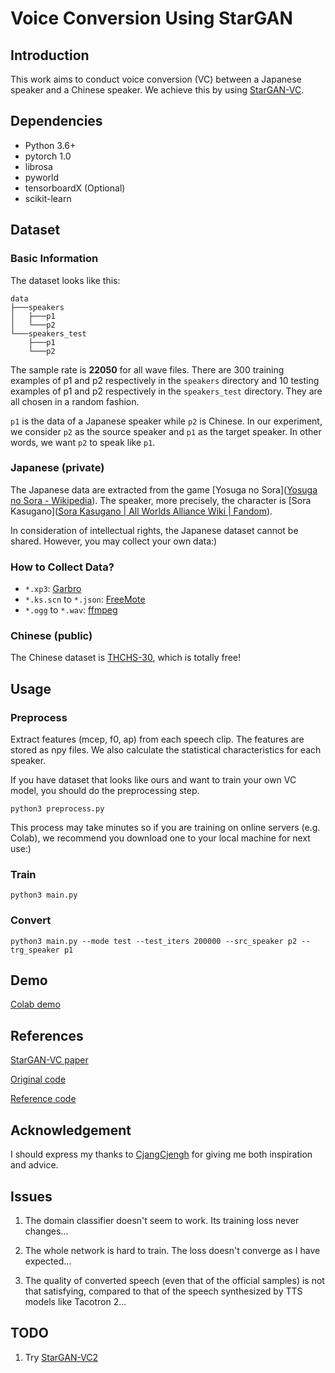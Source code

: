 # Voice Conversion Using StarGAN

## Introduction

This work aims to conduct voice conversion (VC) between a Japanese speaker and a Chinese speaker. We achieve this by using [StarGAN-VC](https://arxiv.org/abs/1806.02169).

## Dependencies

- Python 3.6+
- pytorch 1.0
- librosa
- pyworld
- tensorboardX (Optional)
- scikit-learn


## Dataset

### Basic Information

The dataset looks like this:

```
data
├───speakers
│   ├───p1
│   └───p2
└───speakers_test
    ├───p1
    └───p2
```

The sample rate is **22050** for all wave files. There are 300 training examples of p1 and p2 respectively in the `speakers` directory and 10 testing examples of p1 and p2 respectively in the `speakers_test` directory. They are all chosen in a random fashion.

`p1` is the data of a Japanese speaker while `p2`  is Chinese. In our experiment, we consider `p2` as the source speaker and `p1` as the target speaker. In other words, we want `p2` to speak like `p1`.



### Japanese (private)

The Japanese data are extracted from the game [Yosuga no Sora]([Yosuga no Sora - Wikipedia](https://en.wikipedia.org/wiki/Yosuga_no_Sora)). The speaker, more precisely, the character is [Sora Kasugano]([Sora Kasugano | All Worlds Alliance Wiki | Fandom](https://all-worlds-alliance.fandom.com/wiki/Sora_Kasugano)). 

In consideration of intellectual rights, the Japanese dataset cannot be shared. However, you may collect your own data:)

### How to Collect Data?

- `*.xp3`: [Garbro](https://github.com/morkt/GARbro)
- `*.ks.scn` to `*.json`: [FreeMote](https://github.com/UlyssesWu/FreeMote)  
- `*.ogg` to `*.wav`: [ffmpeg](https://ffmpeg.org/)


### Chinese (public)

The Chinese dataset is [THCHS-30](http://www.openslr.org/18/), which is totally free!  




## Usage

### Preprocess

Extract features (mcep, f0, ap) from each speech clip. The features are stored as npy files. We also calculate the statistical characteristics for each speaker.

If you have  dataset that looks like ours and want to train your own VC model, you should do the preprocessing step.

```
python3 preprocess.py
```

This process may take minutes so if you are training on online servers (e.g. Colab), we recommend you download one to your local machine for next use:)



### Train

```
python3 main.py
```



### Convert 

```
python3 main.py --mode test --test_iters 200000 --src_speaker p2 --trg_speaker p1
```



## Demo

[Colab demo](https://colab.research.google.com/drive/1R-Dc2AUAPFkcfkABUeejszfTeBgwdqZC?usp=sharing)



## References

[StarGAN-VC paper](https://arxiv.org/abs/1806.02169)

[Original code](https://github.com/hujinsen/pytorch-StarGAN-VC)

[Reference code](https://github.com/wubinary/DLHLP2020-SPRING)


## Acknowledgement

I should express my thanks to [CjangCjengh](https://github.com/CjangCjengh) for giving me both inspiration and advice.


## Issues

1. The domain classifier doesn't seem to work. Its training loss never changes...

2. The whole network is hard to train. The loss doesn't converge as I have expected...

3. The quality of converted speech (even that of the official samples) is not that satisfying, compared to that of the speech synthesized by TTS models like Tacotron 2...


## TODO

1. Try [StarGAN-VC2](https://arxiv.org/abs/1907.12279)
